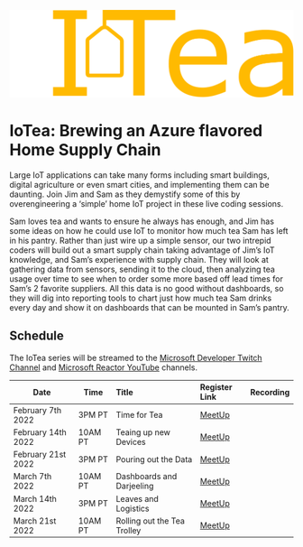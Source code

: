 ![Internet of Tea Icon](../../img/iot/iotea/iotea-title.svg)

# IoTea: Brewing an Azure flavored Home Supply Chain

Large IoT applications can take many forms including smart buildings, digital agriculture or even smart cities, and implementing them can be daunting. Join Jim and Sam as they demystify some of this by overengineering a ‘simple’ home IoT project in these live coding sessions.

Sam loves tea and wants to ensure he always has enough, and Jim has some ideas on how he could use IoT to monitor how much tea Sam has left in his pantry. Rather than just wire up a simple sensor, our two intrepid coders will build out a smart supply chain taking advantage of Jim’s IoT knowledge, and Sam’s experience with supply chain. They will look at gathering data from sensors, sending it to the cloud, then analyzing tea usage over time to see when to order some more based off lead times for Sam’s 2 favorite suppliers. All this data is no good without dashboards, so they will dig into reporting tools to chart just how much tea Sam drinks every day and show it on dashboards that can be mounted in Sam’s pantry.

## Schedule

The IoTea series will be streamed to the [Microsoft Developer Twitch Channel](https://twitch.tv/MicrosoftDeveloper) and [Microsoft Reactor YouTube](https://www.youtube.com/channel/UCkm6luGCS3hD25jcEhvRMIA) channels.

| Date | Time | Title |  Register Link | Recording |
| ---  | --- | :---   | :--- | :--- |
| February 7th 2022 | 3PM PT | Time for Tea               |  [MeetUp](https://www.meetup.com/Microsoft-Reactor-Redmond/events/283202708/)      | |
| February 14th 2022 | 10AM PT | Teaing up new Devices  | [MeetUp](https://www.meetup.com/Microsoft-Reactor-Redmond/events/283202791/)        | |
| February 21st 2022 | 3PM PT | Pouring out the Data          | [MeetUp](https://www.meetup.com/Microsoft-Reactor-Redmond/events/283202808/)        | |
| March 7th 2022 | 10AM PT | Dashboards and Darjeeling              | [MeetUp](https://www.meetup.com/Microsoft-Reactor-Redmond/events/283202824/)        | |
| March 14th 2022 | 3PM PT | Leaves and Logistics                | [MeetUp](https://www.meetup.com/Microsoft-Reactor-Redmond/events/283203111/)        | |
| March 21st 2022 | 10AM PT | Rolling out the Tea Trolley               | [MeetUp](https://www.meetup.com/Microsoft-Reactor-Redmond/events/283203230/)        | |